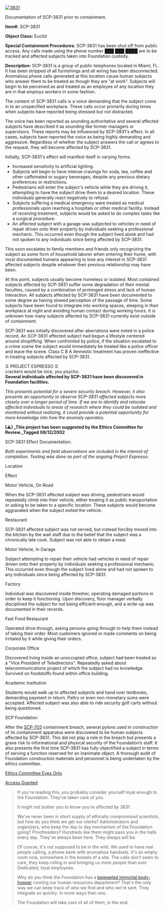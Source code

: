 [![3831](http://scp-wiki.wdfiles.com/local--resized-images/scp-3831/3831/medium.jpg)](http://scp-wiki.wdfiles.com/local--files/scp-3831/3831)

Documentation of SCP-3831 prior to containment.

**Item#:** SCP-3831

**Object Class:** Euclid

**Special Containment Procedures:** SCP-3831 has been shut off from public access. Any calls made using the phone number ███ ███ ████ are to be tracked and affected subjects taken into Foundation custody.

**Description:** SCP-3831 is a group of public telephones located in Miami, FL. It has been stripped of all furnishings and all wiring has been disconnected. Anomalous phone calls generated at this location cause human subjects who answer them to be treated as though they are "at work". Subjects will begin to be perceived as and treated as an employee of any location they are in that employs workers in some fashion.

The content of SCP-3831 calls is a voice demanding that the subject come in to an unspecified workplace. These calls occur primarily during times when subjects have reported being stressed but not distracted.

The voice has been reported as sounding authoritative and several affected subjects have described it as sounding like former managers or supervisors. These reports may be influenced by SCP-3831's effect. In all cases, subjects have reported the voice as being highly demanding and aggressive. Regardless of whether the subject answers the call or agrees to the request, they will become affected by SCP-3831.

Initially, SCP-3831's effect will manifest itself in varying forms:

*   Increased sensitivity to artificial lighting.
*   Subjects will begin to have intense cravings for soda, tea, coffee and other caffeinated or sugary beverages, despite any previous dietary preferences or restrictions.
*   Pedestrians will enter the subject's vehicle while they are driving it, attempting to have the subject drive them to a desired location. These individuals generally react negatively to refusal.
*   Subjects suffering a medical emergency were treated as medical professionals upon reaching a hospitals or other medical facility. Instead of receiving treatment, subjects would be asked to do complex tasks like a surgical procedure.
*   An affected subject with a garage was subjected to vehicles in need of repair driven onto their property by individuals seeking a professional mechanic. This occurred even though the subject lived alone and had not spoken to any individuals since being affected by SCP-3831.

This soon escalates to family members and friends only recognizing the subject as some form of household laborer when entering their home, with most documented humans appearing to lose any interest in SCP-3831 affected subjects despite whatever their previous relationship may have been.

At this point, subjects usually become homeless or isolated. Most contained subjects affected by SCP-3831 suffer some degradation of their mental faculties, caused by a combination of prolonged stress and lack of human interaction. All subjects affected by SCP-3831 have been documented to some degree as having slowed perception of the passage of time. Some subjects have been found to integrate into working spaces, sleeping in their workplace at night and avoiding human contact during working hours. It is unknown how many subjects affected by SCP-3831 currently exist outside of containment.

SCP-3831 was initially discovered after aberrations were noted in a police record. An SCP-3831 affected subject had begun a lifestyle centered around shoplifting. When confronted by police, if the situation escalated to a crime scene the subject would immediately be treated like a police officer and leave the scene. Class C B A Amnestic treatment has proven ineffective in treating subjects affected by SCP-3831.

♊ PROJECT ESPRESSO ♊  
crackers would be nice, you psycho.  
**Several individuals affected by SCP-3831 have been discovered in Foundation facilities.**

_This presents potential for a severe security breach. However, it also presents an opportunity to observe SCP-3831 affected subjects more closely over a longer period of time. If we are to identify and relocate affected individuals to areas of research where they could be isolated and monitored without realizing, it could provide a potential opportunity for more knowledge into how the anomaly operates._

**\[⚠\] _This project has been suggested by the Ethics Committee for Review._Tagged 08/12/2002**

  
  
  

SCP-3831 Effect Documentation.

_Both experiments and field observations are included in the interest of completion. Testing was done as part of the ongoing Project Espresso._

Location

Effect

Motor Vehicle, On Road

When the SCP-3831 affected subject was driving, pedestrians would repeatedly climb into their vehicle, either treating it as public transportation or asking to be taken to a specific location. These subjects would become aggravated when the subject exited the vehicle.

Restaurant

SCP-3831 affected subject was not served, but instead forcibly moved into the kitchen by the wait staff due to the belief that the subject was a chronically late cook. Subject was not able to obtain a meal.

Motor Vehicle, In Garage

Subject attempting to repair their vehicle had vehicles in need of repair driven onto their property by individuals seeking a professional mechanic. This occurred even though the subject lived alone and had not spoken to any individuals since being affected by SCP-3831.

Factory

Individual was discovered inside thresher, operating damaged partions in order to keep it functioning. Upon discovery, floor manager verbally disciplined the subject for not being efficient enough, and a write-up was documented in their records.

Fast Food Restaurant

Operated drive through, asking persons going through to help them instead of taking their order. Most customers ignored or made comments on being irritated by it while giving their orders.

Corporate Office

Discovered living inside an unoccupied office, subject had been treated as a "Vice President of Teledirectors". Repeatedly asked about telecommunications project of which the subject had no knowledge. Survived on foodstuffs found within office building.

Academic Institution

Students would walk up to affected subjects and hand over textbooks, demanding payment in return. Paltry or even non-monetary sums were accepted. Affected subject was also able to ride security golf carts without being questioned.

SCP Foundation

After the [SCP-703](/scp-703) containment breach, several pylons used in construction of its containment apparatus were discovered to be human subjects affected by SCP-3831. This did not play a role in the breach but presents a grave risk to informational and physical security of the Foundation’s staff. It also presents the first time SCP-3831 has fully objectified a subject in terms of serving a function reserved for an inanimate object. A thorough audit of Foundation construction materials and personnel is being undertaken by the ethics committee.

[Ethics Committee Eyes Only](javascript:;)

[Access Granted](javascript:;)

> If you're reading this, you probably consider yourself loyal enough to the Foundation. They've taken care of you.
> 
> It might not bother you to know you're affected by 3831.
> 
> We've never been in short supply of ethically compromised scientists, but how do you think we get our clerks? Administrators and organizers, who keep the day to day mechanism of the Foundation going? Proofreaders? Hundreds like them might pass you in the halls every day. They've always been here. They always will be.
> 
> Of course, it's not supposed to be in the wild. We used to have real people calling, a phone bank with anomalous handsets. It's an empty room now, somewhere in the bowels of a site. The calls don't seem to care, they keep rolling in and bringing us more people than ever. Dedicated, loyal employees.
> 
> Why do you think the Foundation has a [bejeweled immortal body-hopper](/scp-963) running our human resources department? That's the only way we can keep track of who we find and who we're sent. They integrate so quickly. In more ways than one.
> 
> The Foundation will take care of all of them, in the end.
